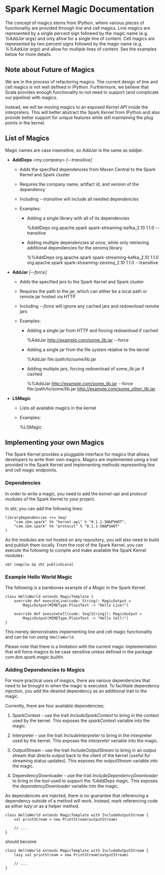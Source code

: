 Spark Kernel Magic Documentation
================================

The concept of magics stems from IPython, where various pieces of functionality
are provided through line and cell magics. Line magics are represented by a
single percent sign followed by the magic name (e.g. _%AddJar args_) and only
allow for a single line of content. Cell magics are represented by two percent
signs followed by the magic name (e.g. _%%AddJar args_) and allow for multiple
lines of content. See the examples below for more details.

Note about Future of Magics
---------------------------

We are in the process of refactoring magics. The current design of line and
cell magics is not well defined in IPython. Furthermore, we believe that Scala
provides enough functionality to not need to support (and complicate our
pipeline) with magics.

Instead, we will be moving magics to an exposed _Kernel API_ inside the
interpreters. This will better abstract the Spark Kernel from IPython and also
provide better support for unique features while still maintaining the plug
points in the kernel.

List of Magics
--------------

Magic names are case insensitive, so _AddJar_ is the same as _addjar_.

* **AddDeps** _<my.company> <artifact-id> <version> [--transitive]_

    * Adds the specified dependencies from Maven Central to the Spark Kernel
      and Spark cluster

    * Requires the company name, artifact id, and version of the dependency

    * Including _--transitive_ will include all needed dependencies

    * Examples:

        * Adding a single library with all of its dependencies

            %AddDeps org.apache.spark spark-streaming-kafka_2.10 1.1.0 --transitive

        * Adding multiple dependencies at once, while only retrieving additional
          dependencies for the zeromq library

            %%AddDeps org.apache.spark spark-streaming-kafka_2.10 1.1.0
            org.apache.spark spark-streaming-zeromq_2.10 1.1.0 --transitive

* **AddJar** _<jar-path> [--force]_

    * Adds the specified jars to the Spark Kernel and Spark cluster

    * Requires the path to the jar, which can either be a local path or remote
      jar hosted via HTTP

    * Including _--force_ will ignore any cached jars and redownload remote
      jars

    * Examples:

        * Adding a single jar from HTTP and forcing redownload if cached

            %AddJar http://example.com/some_lib.jar --force

        * Adding a single jar from the file system relative to the kernel

            %AddJar file:/path/to/some/lib.jar

        * Adding multiple jars, forcing redownload of some_lib.jar if cached

            %%AddJar http://example.com/some_lib.jar --force
            file:/path/to/some/lib.jar
            http://example.com/some_other_lib.jar

* **LSMagic**

    * Lists all available magics in the kernel

    * Examples:

        %LSMagic

Implementing your own Magics
----------------------------

The Spark Kernel provides a pluggable interface for magics that allows
developers to write their own magics. Magics are implemented using a trait
provided in the Spark Kernel and implementing methods representing line and
cell magic endpoints.

### Dependencies ###

In order to write a magic, you need to add the _kernel-api_ and _protocol_ 
modules of the Spark Kernel to your project.

In _sbt_, you can add the following lines:

    libraryDependencies ++= Seq(
        "com.ibm.spark" %% "kernel-api" % "0.1.1-SNAPSHOT",
        "com.ibm.spark" %% "protocol" % "0.1.1-SNAPSHOT"
    )

As the modules are not hosted on any repository, you will also need to build
and publish them locally. From the root of the Spark Kernel, you can execute
the following to compile and make available the Spark Kernel modules:

    sbt compile && sbt publishLocal

### Example Hello World Magic ###

The following is a barebones example of a _Magic_ in the Spark Kernel.

    class HelloWorld extends MagicTemplate {
        override def executeLine(code: String): MagicOutput = 
            MagicOutput(MIMEType.PlainText -> "Hello Line!")

        override def executeCell(code: Seq[String]): MagicOutput =
            MagicOutput(MIMEType.PlainText -> "Hello Cell!")
    }

This merely demonstrates implementing line and cell magic functionality and
can be run using `%HelloWorld`.

Please note that there is a limitation with the current magic implementation
that will force magics to be case sensitive unless defined in the package
_com.ibm.spark.magic.builtin_.

### Adding Dependencies to Magics ###

For more practical uses of magics, there are various dependencies that need to
be brought in when the magic is executed. To facilitate dependency injection,
you add the desired dependency as an additional trait to the magic.

Currently, there are four available dependencies:

1. SparkContext - use the trait _IncludeSparkContext_ to bring in the context
   used by the kernel. This exposes the _sparkContext_ variable into the magic.

2. Interpreter - use the trait _IncludeInterpreter_ to bring in the interpreter
   used by the kernel. This exposes the _interpreter_ variable into the magic.

3. OutputStream - use the trait _IncludeOutputStream_ to bring in an output
   stream that directs output back to the client of the kernel (useful for
   streaming status updates). This exposes the _outputStream_ variable into
   the magic.

4. DependencyDownloader - use the trait _IncludeDependencyDownloader_ to bring
   in the tool used to support the _%AddDeps_ magic. This exposes the
   _dependencyDownloader_ variable into the magic.

As dependencies are injected, there is no guarantee that referencing a
dependency outside of a method will work. Instead, mark referencing code as
either _lazy_ or as a helper method.

    class HelloWorld extends MagicTemplate with IncludeOutputStream {
        val printStream = new PrintStream(outputStream)

        // ...
    }

should become

    class HelloWorld extends MagicTemplate with IncludeOutputStream {
        lazy val printStream = new PrintStream(outputStream)

        // ...
    }

